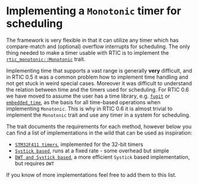 # Implementing a `Monotonic` timer for scheduling

The framework is very flexible in that it can utilize any timer which has compare-match and (optional)
overflow interrupts for scheduling. The only thing needed to make a timer usable with RTIC is to
implement the [`rtic_monotonic::Monotonic`] trait.

Implementing time that supports a vast range is generally **very** difficult, and in RTIC 0.5 it was a
common problem how to implement time handling and not get stuck in weird special cases. Moreover
it was difficult to understand the relation between time and the timers used for scheduling. For
RTIC 0.6 we have moved to assume the user has a time library, e.g. [`fugit`] or [`embedded_time`],
as the basis for all time-based operations when implementing `Monotonic`. This is why in RTIC 0.6
it is almost trivial to implement the `Monotonic` trait and use any timer in a system for scheduling.

The trait documents the requirements for each method, however below you can find a list of
implementations in the wild that can be used as inspiration:

- [`STM32F411 timers`], implemented for the 32-bit timers
- [`Systick based`], runs at a fixed rate - some overhead but simple
- [`DWT and Systick based`], a more efficient `Systick` based implementation, but requires `DWT`

If you know of more implementations feel free to add them to this list.

[`rtic_monotonic::Monotonic`]: https://docs.rs/rtic-monotonic/
[`fugit`]: https://docs.rs/fugit/
[`embedded_time`]: https://docs.rs/embedded_time/
[`STM32F411 timers`]: https://github.com/kalkyl/f411-rtic/blob/main/src/bin/mono.rs
[`Systick based`]: https://github.com/rtic-rs/systick-monotonic
[`DWT and Systick based`]: https://github.com/rtic-rs/dwt-systick-monotonic

